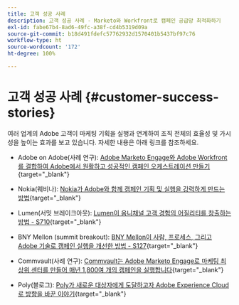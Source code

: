 ```yaml
---
title: 고객 성공 사례
description: 고객 성공 사례 - Marketo와 Workfront로 캠페인 공급망 최적화하기
exl-id: fabe67b4-8ad6-49fc-a38f-cd4b5319d09a
source-git-commit: b18d491fdefc57762932d1570401b5437bf97c76
workflow-type: ht
source-wordcount: '172'
ht-degree: 100%

---
```


# 고객 성공 사례 {#customer-success-stories}

여러 업계의 Adobe 고객이 마케팅 기획을 실행과 연계하여 조직 전체의 효율성 및 가시성을 높이는 효과를 보고 있습니다. 자세한 내용은 아래 링크를 참조하세요.

* Adobe on Adobe(사례 연구): [Adobe Marketo Engage와 Adobe Workfront를 결합하여 Adobe에서 원활하고 성공적인 캠페인 오케스트레이션 만들기](https://business.adobe.com/customer-success-stories/adobe-campaign-orchestration-case-study){target="_blank"}

* Nokia(웨비나): [Nokia가 Adobe와 함께 캠페인 기획 및 실행을 강력하게 만드는 방법](https://engage.adobe.com/MarWF22Q4WBR-Registration.html){target="_blank"}

* Lumen(서밋 브레이크아웃): [Lumen이 옴니채널 고객 경험의 어질리티를 창출하는 방법 - S710](https://business.adobe.com/summit/2022/sessions/how-lumen-drives-agility-for-omnichannel-customer-s710.html){target="_blank"}

* BNY Mellon (summit breakout): [BNY Mellon이 사람, 프로세스, 그리고 Adobe 기술로 캠페인 실행을 개선한 방법 - S127](https://business.adobe.com/events/experience-makers-live/2022/sessions/how-bny-mellon-improved-campaign-execution-with-pe-s127.html){target="_blank"}

* Commvault(사례 연구): [Commvault는 Adobe Marketo Engage로 마케팅 최상위 센터를 만들어 매년 1,800여 개의 캠페인을 실행합니다](https://business.adobe.com/customer-success-stories/commvault-case-study){target="_blank"}

* Poly(블로그): [Poly가 새로운 대상자에게 도달하고자 Adobe Experience Cloud로 방향을 바꾼 이야기](https://business.adobe.com/blog/basics/how-poly-shifted-gears-reach-new-audiences-adobe-experience-cloud){target="_blank"}
